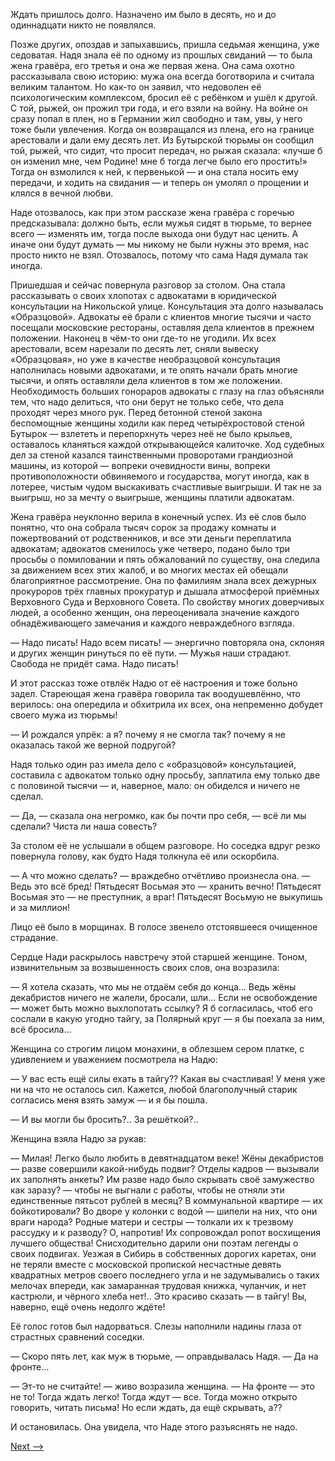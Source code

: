 Ждать пришлось долго. Назначено им было в десять, но и до одиннадцати никто не появлялся.

Позже других, опоздав и запыхавшись, пришла седьмая женщина, уже седоватая. Надя знала её по одному из прошлых свиданий — то была жена гравёра, его третья и она же первая жена. Она сама охотно рассказывала свою историю: мужа она всегда боготворила и считала великим талантом. Но как-то он заявил, что недоволен её психологическим комплексом, бросил её с ребёнком и ушёл к другой. С той, рыжей, он прожил три года, и его взяли на войну. На войне он сразу попал в плен, но в Германии жил свободно и там, увы, у него тоже были увлечения. Когда он возвращался из плена, его на границе арестовали и дали ему десять лет. Из Бутырской тюрьмы он сообщил той, рыжей, что сидит, что просит передач, но рыжая сказала: «лучше б он изменил мне, чем Родине! мне б тогда легче было его простить!» Тогда он взмолился к ней, к первенькой — и она стала носить ему передачи, и ходить на свидания — и теперь он умолял о прощении и клялся в вечной любви.

Наде отозвалось, как при этом рассказе жена гравёра с горечью предсказывала: должно быть, если мужья сидят в тюрьме, то вернее всего — изменять им, тогда после выхода они будут нас ценить. А иначе они будут думать — мы никому не были нужны это время, нас просто никто не взял. Отозвалось, потому что сама Надя думала так иногда.

Пришедшая и сейчас повернула разговор за столом. Она стала рассказывать о своих хлопотах с адвокатами в юридической консультации на Никольской улице. Консультация эта долго называлась «Образцовой». Адвокаты её брали с клиентов многие тысячи и часто посещали московские рестораны, оставляя дела клиентов в прежнем положении. Наконец в чём-то они где-то не угодили. Их всех арестовали, всем нарезали по десять лет, сняли вывеску «Образцовая», но уже в качестве необразцовой консультация наполнилась новыми адвокатами, и те опять начали брать многие тысячи, и опять оставляли дела клиентов в том же положении. Необходимость больших гонораров адвокаты с глазу на глаз объясняли тем, что надо делиться, что они берут не только себе, что дела проходят через много рук. Перед бетонной стеной закона беспомощные женщины ходили как перед четырёхростовой стеной Бутырок — взлететь и перепорхнуть через неё не было крыльев, оставалось кланяться каждой открывающейся калиточке. Ход судебных дел за стеной казался таинственными проворотами грандиозной машины, из которой — вопреки очевидности вины, вопреки противоположности обвиняемого и государства, могут иногда, как в лотерее, чистым чудом выскакивать счастливые выигрыши. И так не за выигрыш, но за мечту о выигрыше, женщины платили адвокатам.

Жена гравёра неуклонно верила в конечный успех. Из её слов было понятно, что она собрала тысяч сорок за продажу комнаты и пожертвований от родственников, и все эти деньги переплатила адвокатам; адвокатов сменилось уже четверо, подано было три просьбы о помиловании и пять обжалований по существу, она следила за движением всех этих жалоб, и во многих местах ей обещали благоприятное рассмотрение. Она по фамилиям знала всех дежурных прокуроров трёх главных прокуратур и дышала атмосферой приёмных Верховного Суда и Верховного Совета. По свойству многих доверчивых людей, а особенно женщин, она переоценивала значение каждого обнадёживающего замечания и каждого невраждебного взгляда.

— Надо писать! Надо всем писать! — энергично повторяла она, склоняя и других женщин ринуться по её пути. — Мужья наши страдают. Свобода не придёт сама. Надо писать!

И этот рассказ тоже отвлёк Надю от её настроения и тоже больно задел. Стареющая жена гравёра говорила так воодушевлённо, что верилось: она опередила и обхитрила их всех, она непременно добудет своего мужа из тюрьмы!

— И рождался упрёк: а я? почему я не смогла так? почему я не оказалась такой же верной подругой?

Надя только один раз имела дело с «образцовой» консультацией, составила с адвокатом только одну просьбу, заплатила ему только две с половиной тысячи — и, наверное, мало: он обиделся и ничего не сделал.

— Да, — сказала она негромко, как бы почти про себя, — всё ли мы сделали? Чиста ли наша совесть?

За столом её не услышали в общем разговоре. Но соседка вдруг резко повернула голову, как будто Надя толкнула её или оскорбила.

— А что можно сделать? — враждебно отчётливо произнесла она. — Ведь это всё бред! Пятьдесят Восьмая это — хранить вечно! Пятьдесят Восьмая это — не преступник, а враг! Пятьдесят Восьмую не выкупишь и за миллион!

Лицо её было в морщинах. В голосе звенело отстоявшееся очищенное страдание.

Сердце Нади раскрылось навстречу этой старшей женщине. Тоном, извинительным за возвышенность своих слов, она возразила:

— Я хотела сказать, что мы не отдаём себя до конца… Ведь жёны декабристов ничего не жалели, бросали, шли… Если не освобождение — может быть можно выхлопотать ссылку? Я б согласилась, чтоб его сослали в какую угодно тайгу, за Полярный круг — я бы поехала за ним, всё бросила…

Женщина со строгим лицом монахини, в облезшем сером платке, с удивлением и уважением посмотрела на Надю:

— У вас есть ещё силы ехать в тайгу?? Какая вы счастливая! У меня уже ни на что не осталось сил. Кажется, любой благополучный старик согласись меня взять замуж — и я бы пошла.

— И вы могли бы бросить?.. За решёткой?..

Женщина взяла Надю за рукав:

— Милая! Легко было любить в девятнадцатом веке! Жёны декабристов — разве совершили какой-нибудь подвиг? Отделы кадров — вызывали их заполнять анкеты? Им разве надо было скрывать своё замужество как заразу? — чтобы не выгнали с работы, чтобы не отняли эти единственные пятьсот рублей в месяц? В коммунальной квартире — их бойкотировали? Во дворе у колонки с водой — шипели на них, что они враги народа? Родные матери и сестры — толкали их к трезвому рассудку и к разводу? О, напротив! Их сопровождал ропот восхищения лучшего общества! Снисходительно дарили они поэтам легенды о своих подвигах. Уезжая в Сибирь в собственных дорогих каретах, они не теряли вместе с московской пропиской несчастные девять квадратных метров своего последнего угла и не задумывались о таких мелочах впереди, как замаранная трудовая книжка, чуланчик, и нет кастрюли, и чёрного хлеба нет!.. Это красиво сказать — в тайгу! Вы, наверно, ещё очень недолго ждёте!

Её голос готов был надорваться. Слезы наполнили надины глаза от страстных сравнений соседки.

— Скоро пять лет, как муж в тюрьме, — оправдывалась Надя. — Да на фронте…

— Эт-то не считайте! — живо возразила женщина. — На фронте — это не то! Тогда ждать легко! Тогда ждут — все. Тогда можно открыто говорить, читать письма! Но если ждать, да ещё скрывать, а??

И остановилась. Она увидела, что Наде этого разъяснять не надо.

[Next -->](https://github.com/AdamSkywalker/literature/blob/master/citations/ru/%D0%A1%D0%BE%D0%BB%D0%B6%D0%B5%D0%BD%D0%B8%D1%86%D1%8B%D0%BD/%D0%92%20%D0%BA%D1%80%D1%83%D0%B3%D0%B5%20%D0%BF%D0%B5%D1%80%D0%B2%D0%BE%D0%BC/20.md)